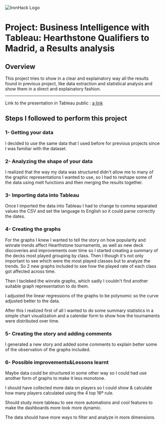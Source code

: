 ![IronHack Logo](https://s3-eu-west-1.amazonaws.com/ih-materials/uploads/upload_d5c5793015fec3be28a63c4fa3dd4d55.png)

# Project: Business Intelligence with Tableau: Hearthstone Qualifiers to Madrid, a Results analysis

## Overview

This project tries to show in a clear and explainatory way all the results found in previous project, like data extraction and statistical analysis and show them in a direct and explainatory fashion. 

---

Link to the presentation in Tableau public : 
[a link](https://public.tableau.com/profile/alexander.gimenez#!/vizhome/HearthstoneMastersQualifiersResultsAnalysis/HearthstoneMadridQualifiersAtournamentresultsanalysis)

## Steps I followed to perform this project

### 1- Getting your data
I decided to use the same data that I used before for previous projects since I was familiar with the dataset. 

### 2- Analyzing the shape of your data

I realized that the way my data was structured didn't allow me to many of the graphic representations I wanted to use, so I had to reshape some of the data using melt functions
and then merging the results together. 

### 3- Importing data into Tableau 

Once I imported the data into Tableau I had to change to comma separated values the CSV and set the language to English so it could parse correctly the dates.

### 4- Creating the graphs

For the graphs I knew I wanted to tell the story on how popularity and winrate trends affect Hearthstone tournaments, as well as new deck discoveries and improvements over time so I started creating a summary of the decks most played grouping by class.
Then I though it's not only important to see which were the most played classes but to analyze the trends. So 2 new graphs included to see how the played rate of each class got affected across time.

Then I tacleked the winrate graphs, which sadly I couldn't find another suitable graph representation to do them. 

I adjusted the linear regressions of the graphs to be polynomic so the curve adjusted better to the data.

After this I realized first of all I wanted to do some summary statistics in a simple chart visualization and a calendar form to show how the tournaments were distributed over time.

### 5- Creating the story and adding comments

I generated a new story and added some comments to explain better some of the observation of the graphs included. 

### 6- Possible improvements&Lessons learnt

Maybe data could be structured in some other way so I could had use another form of graphs to make it less monotone. 

I should have collected more data on players so I could show & calculate how many players calculated using the 4 top 16º rule.

Should study more tableau to see more automations and cool features to make the dashboards more look more dynamic.

The data should have more ways to filter and analyze in more dimensions.
